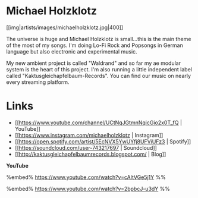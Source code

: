 # Michael Holzklotz

[[img|artists/images/michaelholzklotz.jpg|400]]

The universe is huge and Michael Holzklotz is small...this is the main theme of the most of my songs.
I'm doing Lo-Fi Rock and Popsongs in German language but also electronic and experimental music.

My new ambient project is called "Waldrand" and so far my ae modular system is the heart of this project.
I'm also running a little independent label called "Kaktusgleichapfelbaum-Records". You can find our music on nearly every streaming platform.

# Links

* [[https://www.youtube.com/channel/UCtNqJGtmnNqicGio2x0T_fQ | YouTube]]
* [[https://www.instagram.com/michaelholzklotz | Instagram]]
* [[https://open.spotify.com/artist/5EcNVX5YwUYfj8UFViUFz3 | Spotify]]
* [[https://soundcloud.com/user-743217697 | Soundcloud]]
* [[http://kaktusgleichapfelbaumrecords.blogspot.com/ | Blog]]


**YouTube** 

%embed% https://www.youtube.com/watch?v=cAItVGe5j1Y %%

%embed% https://www.youtube.com/watch?v=2bpbcJ-u3dY %%
